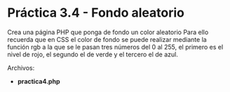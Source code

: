 # Práctica 3.4 - Fondo aleatorio
Crea una página PHP que ponga de fondo un color aleatorio
Para ello recuerda que en CSS el color de fondo se puede realizar mediante la función rgb
a la que se le pasan tres números del 0 al 255, el primero es el nivel de rojo, el segundo el de
verde y el tercero el de azul.    

Archivos:
* **practica4.php** 